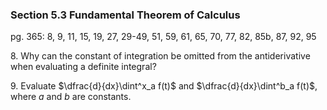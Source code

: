 ### Section 5.3 Fundamental Theorem of Calculus
pg. 365: 8, 9, 11, 15, 19, 27, 29-49, 51, 59, 61, 65, 70, 77, 82, 85b, 87, 92, 95

8\. Why can the constant of integration be omitted from the antiderivative when evaluating a definite integral?


9\. Evaluate $\dfrac{d}{dx}\dint^x_a f(t)$ and $\dfrac{d}{dx}\dint^b_a f(t)$, where $a$ and $b$ are constants.
